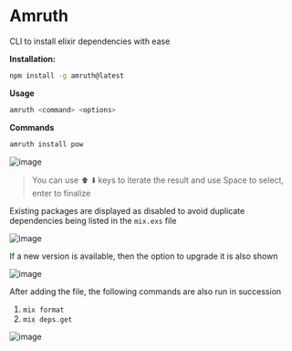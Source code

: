 # Amruth
CLI to install elixir dependencies with ease


**Installation:**

```bash
npm install -g amruth@latest
```

**Usage**

```bash
amruth <command> <options>
```

**Commands**

```bash
amruth install pow
```

![image](https://github.com/user-attachments/assets/3d05ca0b-324f-4115-a901-6ae026e49b36)

> You can use ⬆️ ⬇️ keys to iterate the result and use Space to select, enter to finalize

Existing packages are displayed as disabled to avoid duplicate dependencies being listed in the `mix.exs` file

![image](https://github.com/user-attachments/assets/7e12a705-0fbf-4db1-91cc-948d55c01e9c)

If a new version is available, then the option to upgrade it is also shown

![image](https://github.com/user-attachments/assets/15b98dd8-4e88-48f0-8ae9-b65eda66c892)

After adding the file, the following commands are also run in succession 

1. `mix format`
2. `mix deps.get`

![image](https://github.com/user-attachments/assets/cf90965a-6e32-4ea8-845f-1579528b2cd9)


